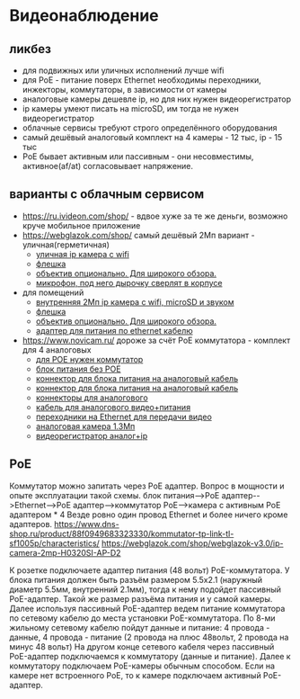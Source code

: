 # Видеонаблюдение

## ликбез

 * для подвижных или уличных исполнений лучше wifi
 * для PoE - питание поверх Ethernet необходимы переходники, инжекторы, коммутаторы, в зависимости от камеры
 * аналоговые камеры дешевле ip, но для них нужен видеорегистратор
 * ip камеры умеют писать на microSD, им тогда не нужен видеорегистратор
 * облачные сервисы требуют строго определённого оборудования
 * самый дешёвый аналоговый комплект на 4 камеры - 12 тыс, ip - 15 тыс
 * PoE бывает активным или пассивным - они несовместимы, активное(af/at) согласовывает напряжение.

## варианты с облачным сервисом

 * https://ru.ivideon.com/shop/ - вдвое хуже за те же деньги, возможно круче мобильное приложение
 * https://webglazok.com/shop/ самый дешёвый 2Мп вариант - уличная(герметичная)
	* [уличная ip камера с wifi](https://webglazok.com/shop/webglazok-v3.0/ip-camera-2mp-H0320SI-WP-B2)
	* [флешка](https://webglazok.com/shop/micro-sd-samsung-evo-plus-32gb)
	* [объектив опционально. Для широкого обзора.](https://webglazok.com/shop/lens-2.8mm)
	* [микрофон, под него дырочку сверлят в корпусе](https://webglazok.com/shop/accessories/microphone/webglazok-3-mic)
 * для помещений
	* [внутренняя 2Мп ip камера с wifi, microSD и звуком](https://webglazok.com/shop/webglazok-v3.0/ip-camera-2mp-H0320SI-AW-D2)
	* [флешка](https://webglazok.com/shop/micro-sd-samsung-evo-plus-32gb)
	* [объектив опционально. Для широкого обзора.](https://webglazok.com/shop/lens-2.8mm)
	* [адаптер для питания по ethernet кабелю](https://webglazok.com/shop/accessories/poe/passive-poe)
 * https://www.novicam.ru/ дороже за счёт PoE коммутатора - комплект для 4 аналоговых
	* [для POE нужен коммутатор](https://www.novicam.ru/power-supplies/poe-equipment/pv-link-pv-poe04m1-ver-2010)
	* [блок питания без POE](https://www.novicam.ru/pv-link-pv-dc05a-ver-2009)
	* [коннектор для блока питания на аналоговый кабель](https://www.novicam.ru/pv-link-pv-t2f-ver-k90)
	* [коннектор для блока питания на аналоговый кабель](https://www.novicam.ru/pv-link-pv-t2m-ver-k91)
	* [коннекторы для аналогового ](https://www.novicam.ru/pv-link-pv-bnc-rg6u-ver-013)
	* [кабель для аналогового видео+питания](https://www.novicam.ru/switching-equipment/pv-link-kksv-3-2h0-75mm%C2%B2-ng-a-hf-ver-2050)
	* [переходники на Ethernet для передачи видео](https://www.novicam.ru/pv-link-pv-207hd-ver-283)
	* [аналоговая камера 1.3Мп](https://www.novicam.ru/camcorder/novicam-ac12w-ver-1160)
	* [видеорегистратор аналог+ip](https://www.novicam.ru/recorders/novicam-ar1104f-ver-3017)

## PoE

Коммутатор можно запитать через PoE адаптер. Вопрос в мощности и опыте эксплуатации такой схемы.
блок питания-->PoE адаптер-->Ethernet-->PoE адаптер-->коммутатор PoE-->камера с активным PoE адаптером * 4
Везде ровно один провод Ethernet и более ничего кроме адаптеров.
https://www.dns-shop.ru/product/88f0949683323330/kommutator-tp-link-tl-sf1005p/characteristics/
https://webglazok.com/shop/webglazok-v3.0/ip-camera-2mp-H0320SI-AP-D2

К розетке подключаете адаптер питания (48 вольт) PoE-коммутатора.
У блока питания должен быть разъём размером 5.5х2.1 (наружный диаметр 5.5мм, внутренний 2.1мм), тогда к нему подойдет пассивный PoE-адаптер.
Такой же размер разъёма питания и у самой камеры.
Далее используя пассивный PoE-адаптер ведем питание коммутатора по сетевому кабелю до места установки PoE-коммутатора.
По 8-ми жильному сетевому кабелю пойдут данные и питание: 4 провода - данные, 4 провода - питание (2 провода на плюс 48вольт, 2 провода на минус 48 вольт)
На другом конце сетевого кабеля через пассивный PoE-адаптер подключаемся к коммутатору (данные и питание).
Далее к коммутатору подключаем PoE-камеры обычным способом.
Если на камере нет встроенного PoE, то к камере подключаем активный PoE-адаптер.